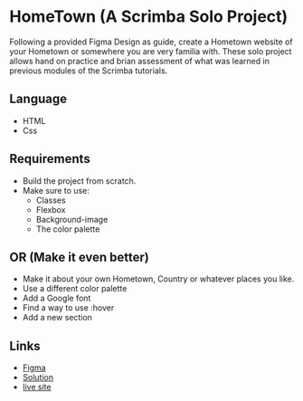 # HomeTown (A Scrimba Solo Project)

Following a provided Figma Design as guide, create a Hometown website of your Hometown or somewhere you are very familia with. These solo project allows hand on practice and brian assessment of what was learned in previous modules of the Scrimba tutorials.

## Language

- HTML
- Css

## Requirements

- Build the project from scratch.
- Make sure to use:
  - Classes
  - Flexbox
  - Background-image
  - The color palette

## OR (Make it even better)

- Make it about your own Hometown, Country or whatever places you like.
- Use a different color palette
- Add a Google font
- Find a way to use :hover
- Add a new section

## Links

- [Figma](https://www.figma.com/design/3888YY3KLA7UVSsjLeM9j3/Hometown-Homepage--Copy-?m=auto&t=XEek3iqtLWexSfij-6 "View the design")
- [Solution](https://github.com/Omowunmikamil/Hometown "Check out the solution")
- [live site](https://mhometown.netlify.app/ "View my design")
